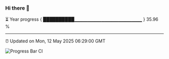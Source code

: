 ### Hi there 👋

⏳ Year progress { ██████████▁▁▁▁▁▁▁▁▁▁▁▁▁▁▁▁▁▁▁▁ } 35.96 %

---

⏰ Updated on Mon, 12 May 2025 06:29:00 GMT

![Progress Bar CI](https://github.com/liununu/liununu/workflows/Progress%20Bar%20CI/badge.svg)
